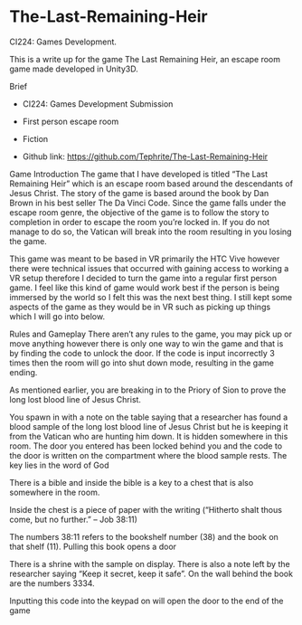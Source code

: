 # The-Last-Remaining-Heir

CI224: Games Development.

This is a write up for the game The Last Remaining Heir, an escape room game made developed in Unity3D.

Brief
- CI224: Games Development Submission

- First person escape room

- Fiction

- Github link: https://github.com/Tephrite/The-Last-Remaining-Heir

 

Game Introduction
The game that I have developed is titled “The Last Remaining Heir” which is an escape room based around the descendants of Jesus Christ. The story of the game is based around the book by Dan Brown in his best seller The Da Vinci Code. Since the game falls under the escape room genre, the objective of the game is to follow the story to completion in order to escape the room you’re locked in. If you do not manage to do so, the Vatican will break into the room resulting in you losing the game.

This game was meant to be based in VR primarily the HTC Vive however there were technical issues that occurred with gaining access to working a VR setup therefore I decided to turn the game into a regular first person game. I feel like this kind of game would work best if the person is being immersed by the world so I felt this was the next best thing. I still kept some aspects of the game as they would be in VR such as picking up things which I will go into below.

Rules and Gameplay
There aren’t any rules to the game, you may pick up or move anything however there is only one way to win the game and that is by finding the code to unlock the door. If the code is input incorrectly 3 times then the room will go into shut down mode, resulting in the game ending.

 As mentioned earlier, you are breaking in to the Priory of Sion to prove the long lost blood line of Jesus Christ.

 

You spawn in with a note on the table saying that a researcher has found a blood sample of the long lost blood line of Jesus Christ but he is keeping it from the Vatican who are hunting him down. It is hidden somewhere in this room. The door you entered has been locked behind you and the code to the door is written on the compartment where the blood sample rests. The key lies in the word of God


There is a bible and inside the bible is a key to a chest that is also somewhere in the room.

 

Inside the chest is a piece of paper with the writing (“Hitherto shalt thous come, but no further.” – Job 38:11)



The numbers 38:11 refers to the bookshelf number (38) and the book on that shelf (11). Pulling this book opens a door
 

There is a shrine with the sample on display. There is also a note left by the researcher saying “Keep it secret, keep it safe”. On the wall behind the book are the numbers 3334.


Inputting this code into the keypad on will open the door to the end of the game

